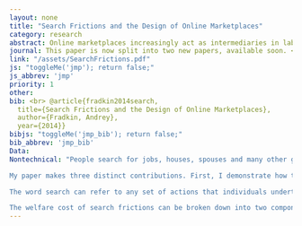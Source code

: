 ```yaml
---
layout: none
title: "Search Frictions and the Design of Online Marketplaces"
category: research
abstract: Online marketplaces increasingly act as intermediaries in labor, housing, dating, and other markets where traders match with each other. These marketplaces use novel data generated by users' activities on the website to design algorithms and products that influence the search and matching process. I use internal data from Airbnb, a prominent online marketplace for housing rentals, to study the efficiency of this market and the effects of ranking algorithms. I first show that potential guests engage in limited search, are frequently rejected by hosts, and match at lower rates as a result. I then estimate a micro-founded model of search and matching and use it to show that if frictions were removed, there would be 102% more matches in the marketplace. I propose and evaluate several ranking algorithms and show that a personalized algorithm would increase the matching rate by up to 10% over the status quo. However, due to equilibrium effects, the A/B search experiments favored by internet companies can overstate the true treatment effect of an algorithm by over 100% in some cases.
journal: This paper is now split into two new papers, available soon. <br> Search, Matching, and the Role of Digital Marketplace Design in Enabling Trade&#58; Evidence from Airbnb <br> A Simulation Approach to Modeling the Effects of Market Design in Online Platforms
link: "/assets/SearchFrictions.pdf"
js: "toggleMe('jmp'); return false;"
js_abbrev: 'jmp'
priority: 1
other: 
bib: <br> @article{fradkin2014search,
  title={Search Frictions and the Design of Online Marketplaces},
  author={Fradkin, Andrey},
  year={2014}}
bibjs: "toggleMe('jmp_bib'); return false;"
bib_abbrev: 'jmp_bib'
Data: 
Nontechnical: "People search for jobs, houses, spouses and many other goods. Theory tells us that markets where search is important can work very differently than standard competitive marketplaces. However, it has been difficult to test theories of search in practice because search behavior is typically unobserved. I use a novel dataset of over a million search spells in an online marketplace to study search frictions.

My paper makes three distinct contributions. First, I demonstrate how to use detailed data on communication and transactions in marketplaces in order to quantify the welfare cost of search frictions. Second, I apply my methodology to Airbnb, a large and growing online marketplace for accommodations. Lastly, I study how a market designer can create a set of policies to improve market outcomes.

The word search can refer to any set of actions that individuals undertake in order to acquire more information. Some common types of search include asking friends for advice, browsing the internet, submitting applications and talking to potential partners. In this paper I will focus on just one step in the search process: that of sending contacts and talking to potential partners. 

The welfare cost of search frictions can be broken down into two components. The first is that search itself takes up valuable time and effort. The second is that the lack of perfect information about all options creates suboptimal matches in the marketplace. In turn, the degree to which matches are suboptimal depends on how intensively people search, the information already available to searchers, the amount of congestion in the marketplace and the realized quality of potential partners in the market. The cause of suboptimal matches is critical because it determines what policies should be undertaken to improve market outcomes."
---
```


